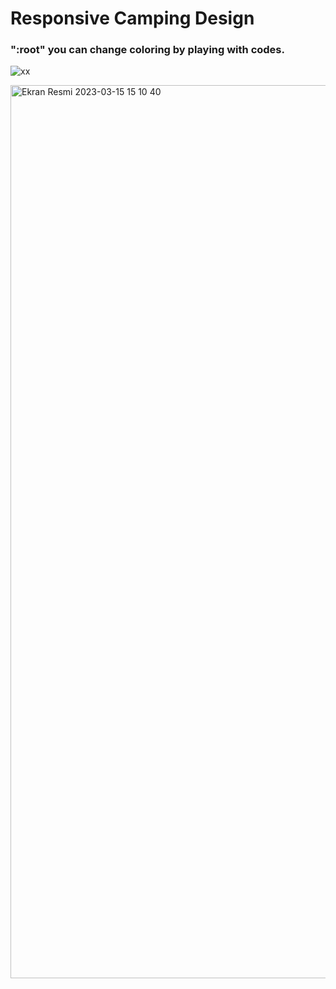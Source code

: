 <h1>Responsive Camping Design</h1>

<h3>":root"  you can change coloring by playing with codes.</h3>

![xx](https://user-images.githubusercontent.com/105823500/225334554-20de6337-8d46-4538-8fff-b1f0413c3a9a.gif)

<img width="1429" alt="Ekran Resmi 2023-03-15 15 10 40" src="https://user-images.githubusercontent.com/105823500/225334803-6cb634f9-e9e1-4cb9-971b-d80e8d55313b.png">
